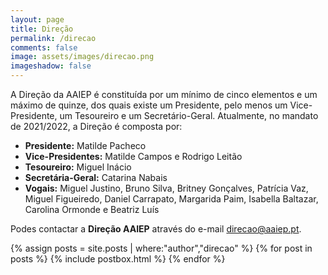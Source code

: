 ```yaml
---
layout: page
title: Direção
permalink: /direcao
comments: false
image: assets/images/direcao.png
imageshadow: false
---
```

A Direção da AAIEP é constituída por um mínimo de cinco elementos e um máximo de quinze, dos quais existe um Presidente, pelo menos um Vice-Presidente, um Tesoureiro e um Secretário-Geral. Atualmente, no mandato de 2021/2022, a Direção é composta por:

* **Presidente:** Matilde Pacheco
* **Vice-Presidentes:** Matilde Campos e Rodrigo Leitão
* **Tesoureiro:** Miguel Inácio
* **Secretária-Geral:** Catarina Nabais
* **Vogais:** Miguel Justino, Bruno Silva, Britney Gonçalves, Patrícia Vaz, Miguel Figueiredo, Daniel Carrapato, Margarida Paim, Isabella Baltazar, Carolina Ormonde e Beatriz Luís

Podes contactar a **Direção AAIEP** através do e-mail [direcao@aaiep.pt](mailto:direcao@aaiep.pt).

<!-- Posts Index
================================================== -->
{% assign posts = site.posts | where:"author","direcao" %}
{% for post in posts %}
  {% include postbox.html %}
{% endfor %}
